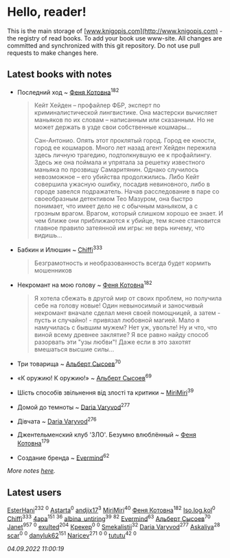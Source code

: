 # Hello, reader!
This is the main storage of [www.knigopis.com](http://www.knigopis.com) - the registry of read books.
To add your book use www-site. All changes are committed and synchronized with this git repository.
Do not use pull requests to make changes here.


## Latest books with notes
* Последний ход ~ [Феня Котовна](users/109/109746193906459706720-google)<sup>182</sup>
    > Кейт Хейден – профайлер ФБР, эксперт по криминалистической лингвистике. Она мастерски вычисляет маньяков по их словам – написанным или сказанным. Но не может держать в узде свои собственные кошмары…
    > 
    > Сан-Антонио. Опять этот проклятый город. Город ее юности, город ее кошмаров. Много лет назад агент Хейден пережила здесь личную трагедию, подтолкнувшую ее к профайлингу. Здесь же она поймала и упрятала за решетку известного маньяка по прозвищу Самаритянин. Однако случилось невозможное – его убийства продолжились. Либо Кейт совершила ужасную ошибку, посадив невиновного, либо в городе завелся подражатель. Начав расследование в паре со своеобразным детективом Тео Мазуром, она быстро понимает, что имеет дело не с обычным маньяком, а с грозным врагом. Врагом, который слишком хорошо ее знает. И чем ближе они приближаются к убийце, тем яснее становится главное правило затеянной им игры: не верь ничему, что видишь…

* Бабкин и Илюшин ~ [Chiffi](users/105/105831994080785626680-google)<sup>333</sup>
    > Безграмотность и необразованность всегда будет кормить мошенников

* Некромант на мою голову ~ [Феня Котовна](users/109/109746193906459706720-google)<sup>182</sup>
    > Я хотела сбежать в другой мир от своих проблем, но получила себе на голову новые! Один невыносимый и заносчивый некромант вначале сделал меня своей помощницей, а затем - пусть и случайно! - привязал любовной магией. Мало я намучилась с бывшим мужем? Нет уж, увольте! Ну и что, что виной всему древнее заклятие? Я все равно найду способ разорвать эти "узы любви"! Даже если в это захотят вмешаться высшие силы...

* Три товарища ~ [Альберт Сысоев](users/474/47446642-vkontakte)<sup>70</sup>

* «К оружию! К оружию!» ~ [Альберт Сысоев](users/474/47446642-vkontakte)<sup>69</sup>

* Шість способів звільнення від злості та критики ~ [MiriMiri](users/106/106107989792957993574-google)<sup>39</sup>

* Домой до темноты ~ [Daria Varyvod](users/829/829893410524253-facebook)<sup>277</sup>

* Дівчата ~ [Daria Varyvod](users/829/829893410524253-facebook)<sup>276</sup>

* Джентельменский клуб 'ЗЛО'. Безумно влюблённый ~ [Феня Котовна](users/109/109746193906459706720-google)<sup>179</sup>

* Создание бренда ~ [Evermind](users/302/302928912-vkontakte)<sup>62</sup>


_More notes [here](latest_books_with_notes.md)._


## Latest users
[EsterHani](users/305/30558181-vkontakte)<sup>232</sup> 
[](users/103/103781112563355048893-google)<sup>0</sup> 
[Astarta](users/109/109681260016308244905-google)<sup>0</sup> 
[andjix17](users/111/111107669790056792515-google)<sup>3</sup> 
[MiriMiri](users/106/106107989792957993574-google)<sup>40</sup> 
[Феня Котовна](users/109/109746193906459706720-google)<sup>182</sup> 
[Iso.log.kol](users/113/113724398602793467597-google)<sup>0</sup> 
[Chiffi](users/105/105831994080785626680-google)<sup>333</sup> 
[4apa](users/117/117392596378069249667-google)<sup>151</sup> 
[](users/118/118248226132797004598-google)<sup>36</sup> 
[albina_untiring](users/257/2579695-vkontakte)<sup>39</sup> 
[](users/153/1537586159620888-facebook)<sup>82</sup> 
[Evermind](users/302/302928912-vkontakte)<sup>63</sup> 
[Альберт Сысоев](users/474/47446642-vkontakte)<sup>70</sup> 
[Janet](users/108/108113656204404967440-google)<sup>957</sup> 
[](users/115/115449770062296431749-google)<sup>0</sup> 
[exulted](users/100/100599204551896265722-google)<sup>204</sup> 
[Крекер](users/491/491114705-vkontakte)<sup>0</sup> 
[](users/526/526199504-vkontakte)<sup>0</sup> 
[Smekalistii](users/864/86487125-vkontakte)<sup>32</sup> 
[Daria Varyvod](users/829/829893410524253-facebook)<sup>277</sup> 
[Askaliya](users/326/326783541-vkontakte)<sup>28</sup> 
[scar](users/305/305940291-vkontakte)<sup>0</sup> 
[](users/602/602594164-yandex)<sup>0</sup> 
[danyluk62](users/374/374149854-vkontakte)<sup>151</sup> 
[Naricev](users/107/107090515204537133928-google)<sup>271</sup> 
[](users/185/185675202-vkontakte)<sup>0</sup> 
[](users/108/108518651320113412154-google)<sup>0</sup> 
[tututu](users/135/135685382-vkontakte)<sup>42</sup> 
[](users/173/17316051423275515640-mailru)<sup>0</sup> 


_04.09.2022 11:00:19_
